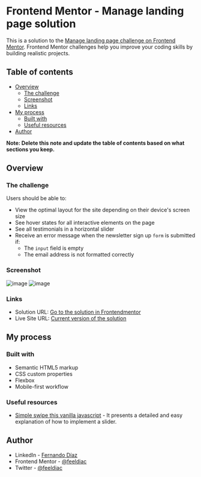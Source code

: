 # Frontend Mentor - Manage landing page solution

This is a solution to the [Manage landing page challenge on Frontend Mentor](https://www.frontendmentor.io/challenges/manage-landing-page-SLXqC6P5). Frontend Mentor challenges help you improve your coding skills by building realistic projects. 

## Table of contents

- [Overview](#overview)
  - [The challenge](#the-challenge)
  - [Screenshot](#screenshot)
  - [Links](#links)
- [My process](#my-process)
  - [Built with](#built-with)
  - [Useful resources](#useful-resources)
- [Author](#author)


**Note: Delete this note and update the table of contents based on what sections you keep.**

## Overview

### The challenge

Users should be able to:

- View the optimal layout for the site depending on their device's screen size
- See hover states for all interactive elements on the page
- See all testimonials in a horizontal slider
- Receive an error message when the newsletter sign up `form` is submitted if:
  - The `input` field is empty
  - The email address is not formatted correctly

### Screenshot

![image](https://user-images.githubusercontent.com/75231007/150445699-dfc49433-4472-4c2c-a2ef-814714a19c26.png)
![image](https://user-images.githubusercontent.com/75231007/150445976-0afb5616-5aba-48f7-80fd-3909eba1a5d7.png)


### Links

- Solution URL: [Go to the solution in Frontendmentor](https://www.frontendmentor.io/solutions/responsive-landing-page-using-flexbox-and-bem-_5_ulLm5K)
- Live Site URL: [Current version of the solution](https://feeldiac.github.io/manage-landing/)

## My process

### Built with

- Semantic HTML5 markup
- CSS custom properties
- Flexbox
- Mobile-first workflow


### Useful resources

- [Simple swipe this vanilla javascript](https://css-tricks.com/simple-swipe-with-vanilla-javascript/) - It presents a detailed and easy explanation of how to implement a slider.


## Author

- LinkedIn - [Fernando Díaz](https://www.linkedin.com/in/feeldiac1/)
- Frontend Mentor - [@feeldiac](https://www.frontendmentor.io/profile/feeldiac)
- Twitter - [@feeldiac](https://twitter.com/feeldiac)


